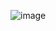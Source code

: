 ![image](https://github.com/warmthsea/html-vue/assets/45450994/0f5fe325-f313-4980-ae5c-a763546955bf)
